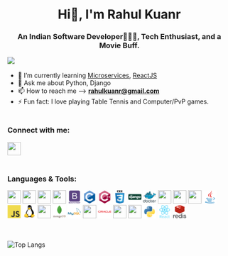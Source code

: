 # <div align="center">**Hi👋, I'm Rahul Kuanr**</div>
### <div align="center">**An Indian Software Developer🧑🏼‍💻, Tech Enthusiast, and a Movie Buff.**</div>

![](https://komarev.com/ghpvc/?username=rahulkuanr&color=green&style=flat)


- 🌱 I’m currently learning <a href="https://microservices.io/">Microservices</a>, <a href="https://reactjs.org/">ReactJS</a>
- 👀 Ask me about Python, Django
- 📫 How to reach me --> **rahulkuanr@gmail.com**
- ⚡ Fun fact: I love playing Table Tennis and Computer/PvP games.
<br/><br/>

<h3>Connect with me:</h3>


<a href="https://www.linkedin.com/in/rahulkuanr/"><img class=“sm_icon“ src="https://image.flaticon.com/icons/png/512/174/174857.png" width=30px height=30px></a>
<br/><br/>

<h3>Languages & Tools: </h3>

<a class="pr-5" href="https://developer.android.com/"><img class=“sm_icon“ src="https://image.flaticon.com/icons/png/512/888/888839.png" width=30px height=30px></a>
<a class="pr-5" href="https://www.arduino.cc/"><img class=“sm_icon“ src="https://www.arduino.cc/wiki/370832ed4114dd35d498f2f449b4781e/arduino.svg" width=30px height=30px></a>
<a class="pr-5" href="https://aws.amazon.com/"><img class=“sm_icon“ src="https://upload.wikimedia.org/wikipedia/commons/thumb/9/93/Amazon_Web_Services_Logo.svg/1024px-Amazon_Web_Services_Logo.svg.png" width=30px height=30px></a>
<a class="pr-5" href="https://babeljs.io/"><img class=“sm_icon“ src="https://d33wubrfki0l68.cloudfront.net/7a197cfe44548cc1a3f581152af70a3051e11671/78df8/img/babel.svg" width=30px height=30px></a>
<a class="pr-5" href="https://getbootstrap.com/"><img class=“sm_icon“ src="https://raw.githubusercontent.com/devicons/devicon/master/icons/bootstrap/bootstrap-plain-wordmark.svg" width=30px height=30px></a>
<a class="pr-5" href="https://www.cprogramming.com/"><img class=“sm_icon“ src="https://raw.githubusercontent.com/devicons/devicon/master/icons/c/c-original.svg" width=30px height=30px></a>
<a class="pr-5" href="https://www.w3schools.com/cpp/"><img class=“sm_icon“ src="https://raw.githubusercontent.com/devicons/devicon/master/icons/cplusplus/cplusplus-original.svg" width=30px height=30px></a>
<a class="pr-5" href="https://www.w3schools.com/css/"><img class=“sm_icon“ src="https://raw.githubusercontent.com/devicons/devicon/master/icons/css3/css3-original-wordmark.svg" width=30px height=30px></a>
<a class="pr-5" href="https://www.djangoproject.com/"><img class=“sm_icon“ src="https://raw.githubusercontent.com/devicons/devicon/master/icons/django/django-original.svg" width=30px height=30px></a>
<a class="pr-5" href="https://www.docker.com/"><img class=“sm_icon“ src="https://raw.githubusercontent.com/devicons/devicon/master/icons/docker/docker-original-wordmark.svg" width=30px height=30px></a>
<a class="pr-5" href="https://git-scm.com/"><img class=“sm_icon“ src="https://camo.githubusercontent.com/fbfcb9e3dc648adc93bef37c718db16c52f617ad055a26de6dc3c21865c3321d/68747470733a2f2f7777772e766563746f726c6f676f2e7a6f6e652f6c6f676f732f6769742d73636d2f6769742d73636d2d69636f6e2e737667" width=30px height=30px></a>
<a class="pr-5" href="https://heroku.com/"><img class=“sm_icon“ src="https://camo.githubusercontent.com/df12cb598044a3f38efc1f45e3580558c324cf8789b79487125044eeebcc4dee/68747470733a2f2f7777772e766563746f726c6f676f2e7a6f6e652f6c6f676f732f6865726f6b752f6865726f6b752d69636f6e2e737667" width=30px height=30px></a>
<a class="pr-5" href="https://www.w3.org/html/"><img class=“sm_icon“ src="https://user-images.githubusercontent.com/47236527/126520173-2c3fb249-c4f7-4f27-92da-ceafa7fb74a9.png" width=30px height=30px></a>
<a class="pr-5" href="https://www.java.com/"><img class=“sm_icon“ src="https://raw.githubusercontent.com/devicons/devicon/master/icons/java/java-original.svg" width=30px height=30px></a>
<a class="pr-5" href="https://developer.mozilla.org/en-US/docs/Web/JavaScript"><img class=“sm_icon“ src="https://raw.githubusercontent.com/devicons/devicon/master/icons/javascript/javascript-original.svg" width=30px height=30px></a>
<a class="pr-5" href="https://www.linux.org/"><img class=“sm_icon“ src="https://raw.githubusercontent.com/devicons/devicon/master/icons/linux/linux-original.svg" width=30px height=30px></a>
<a class="pr-5" href="https://www.mathworks.com/"><img class=“sm_icon“ src="https://upload.wikimedia.org/wikipedia/commons/2/21/Matlab_Logo.png" width=30px height=30px></a>
<a class="pr-5" href="https://www.mongodb.com/"><img class=“sm_icon“ src="https://raw.githubusercontent.com/devicons/devicon/master/icons/mongodb/mongodb-original-wordmark.svg" width=30px height=30px></a>
<a class="pr-5" href="https://www.mysql.com/"><img class=“sm_icon“ src="https://raw.githubusercontent.com/devicons/devicon/master/icons/mysql/mysql-original-wordmark.svg" width=30px height=30px></a>
<a class="pr-5" href="https://opencv.org/"><img class=“sm_icon“ src="https://camo.githubusercontent.com/ce9fb3389462f2c9444f863e410f0d17d04b216beba8749a015011887eadfbaf/68747470733a2f2f7777772e766563746f726c6f676f2e7a6f6e652f6c6f676f732f6f70656e63762f6f70656e63762d69636f6e2e737667" width=30px height=30px></a>
<a class="pr-5" href="https://www.oracle.com/"><img class=“sm_icon“ src="https://raw.githubusercontent.com/devicons/devicon/master/icons/oracle/oracle-original.svg" width=30px height=30px></a>
<a class="pr-5" href="https://www.postgresql.org/"><img class=“sm_icon“ src="https://user-images.githubusercontent.com/24623425/36042969-f87531d4-0d8a-11e8-9dee-e87ab8c6a9e3.png" width=30px height=30px></a>
<a class="pr-5" href="https://postman.com/"><img class=“sm_icon“ src="https://camo.githubusercontent.com/93b32389bf746009ca2370de7fe06c3b5146f4c99d99df65994f9ced0ba41685/68747470733a2f2f7777772e766563746f726c6f676f2e7a6f6e652f6c6f676f732f676574706f73746d616e2f676574706f73746d616e2d69636f6e2e737667" width=30px height=30px></a>
<a class="pr-5" href="https://www.python.org/"><img class=“sm_icon“ src="https://raw.githubusercontent.com/devicons/devicon/master/icons/python/python-original.svg" width=30px height=30px></a>
<a class="pr-5" href="https://reactjs.org/"><img class=“sm_icon“ src="https://raw.githubusercontent.com/devicons/devicon/master/icons/react/react-original-wordmark.svg" width=30px height=30px></a>
<a class="pr-5" href="https://redis.io/"><img class=“sm_icon“ src="https://raw.githubusercontent.com/devicons/devicon/master/icons/redis/redis-original-wordmark.svg" width=30px height=30px></a>
<!--<a class="pr-5" href=""><img class=“sm_icon“ src="" width=30px height=30px></a>
<a class="pr-5" href=""><img class=“sm_icon“ src="" width=30px height=30px></a>
<a class="pr-5" href=""><img class=“sm_icon“ src="" width=30px height=30px></a>
<a class="pr-5" href=""><img class=“sm_icon“ src="" width=30px height=30px></a>
<a class="pr-5" href=""><img class=“sm_icon“ src="" width=30px height=30px></a>
<a class="pr-5" href=""><img class=“sm_icon“ src="" width=30px height=30px></a>
<a class="pr-5" href=""><img class=“sm_icon“ src="" width=30px height=30px></a>
<a class="pr-5" href=""><img class=“sm_icon“ src="" width=30px height=30px></a>
<a class="pr-5" href=""><img class=“sm_icon“ src="" width=30px height=30px></a>-->
<br/><br/>
![Top Langs](https://github-readme-stats.vercel.app/api/top-langs/?username=rahulkuanr&theme=tokyonight&show=javascript)

<!---->
<!---
rahulkuanr/rahulkuanr is a ✨ special ✨ repository because its `README.md` (this file) appears on your GitHub profile.
You can click the Preview link to take a look at your changes.
--->
